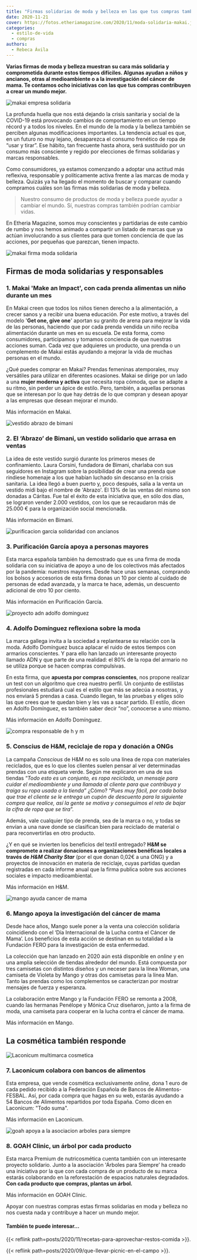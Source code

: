 ```yaml
---
title: "Firmas solidarias de moda y belleza en las que tus compras también suman"
date: 2020-11-21
cover: https://fotos.etheriamagazine.com/2020/11/moda-solidaria-makai.jpg
categories: 
  - estilo-de-vida
  - compras
authors: 
  - Rebeca Ávila
---
```


**Varias firmas de moda y belleza muestran su cara más solidaria y comprometida durante 
estos tiempos difíciles. Algunas ayudan a niños y ancianos, otras al medioambiente o a 
la investigación del cáncer de mama. Te contamos ocho iniciativas con las que tus 
compras contribuyen a crear un mundo mejor.** 

![makai empresa solidaria](https://fotos.etheriamagazine.com/2020/11/moda-solidaria-makai.jpg "© Makai, compras de moda solidarias.")

La profunda huella que nos está dejando la crisis sanitaria y social de la COVID-19 está 
provocando cambios de comportamiento en un tiempo récord y a todos los niveles. En el 
mundo de la moda y la belleza también se perciben algunas modificaciones importantes. La 
tendencia actual es que, en un futuro no muy lejano, desaparezca el consumo frenético de 
ropa de “usar y tirar”. Ese hábito, tan frecuente hasta ahora, será sustituido por un 
consumo más consciente y regido por elecciones de firmas solidarias y marcas 
responsables. 

Como consumidores, ya estamos comenzando a adoptar una actitud más reflexiva, 
responsable y políticamente activa frente a las marcas de moda y belleza. Quizás ya ha 
llegado el momento de buscar y comparar cuando compramos cuáles son las firmas más 
solidarias de moda y belleza. 

> Nuestro consumo de productos de moda y belleza puede ayudar a cambiar el mundo. Sí, 
> nuestras compras también podrían cambiar vidas. 

En Etheria Magazine, somos muy conscientes y partidarias de este cambio de rumbo y nos 
hemos animado a compartir un listado de marcas que ya actúan involucrando a sus clientes 
para que tomen conciencia de que las acciones, por pequeñas que parezcan, tienen 
impacto. 

![makai firma moda solidaria](https://fotos.etheriamagazine.com/2020/11/makai-compras-solidarias.jpg "En © Makai, con cada prenda que compras alimentas un niño durante un mes.")

## Firmas de moda solidarias y responsables

### 1\. Makai 'Make an Impact', con cada prenda alimentas un niño durante un mes

En Makai creen que todos los niños tienen derecho a la alimentación, a crecer sanos y a 
recibir una buena educación. Por este motivo, a través del modelo '**Get one, give 
one**' aportan su granito de arena para mejorar la vida de las personas, haciendo que 
por cada prenda vendida un niño reciba alimentación durante un mes en su escuela. De 
esta forma, como consumidores, participamos y tomamos conciencia de que nuestras 
acciones suman. Cada vez que adquieres un producto, una prenda o un complemento de Makai 
estás ayudando a mejorar la vida de muchas personas en el mundo. 

¿Qué puedes comprar en Makai? Prendas femeninas atemporales, muy versátiles para 
utilizar en diferentes ocasiones. Makai se dirige por un lado a una **mujer moderna y 
activa** que necesita ropa cómoda, que se adapte a su ritmo, sin perder un ápice de 
estilo. Pero, también, a aquellas personas que se interesan por lo que hay detrás de lo 
que compran y desean apoyar a las empresas que desean mejorar el mundo. 

Más información en Makai. 

![vestido abrazo de bimani](https://fotos.etheriamagazine.com/2020/11/vestido-abrazo-bimani.jpg "Vestido 'Abrazo' de © Bimani.")

### 2\. El ‘Abrazo’ de Bimani, un vestido solidario que arrasa en ventas

La idea de este vestido surgió durante los primeros meses de confinamiento. Laura 
Corsini, fundadora de Bimani, charlaba con sus seguidores en Instagram sobre la 
posibilidad de crear una prenda que rindiese homenaje a los que habían luchado sin 
descanso en la crisis sanitaria. La idea llegó a buen puerto y, poco después, salía a la 
venta un vestido midi bajo el nombre de 'Abrazo'. El 13% de las ventas del mismo son 
donadas a Cáritas. Fue tal el éxito de esta iniciativa que, en sólo dos días, se 
lograron vender 2.000 vestidos, con los que se recaudaron más de 25.000 € para la 
organización social mencionada. 

Más información en Bimani. 

![purificacion garcia solidaridad con ancianos](https://fotos.etheriamagazine.com/2020/11/purificacion-garcia-solidaridad-ancianos.jpg "© Purificación García apoya a los mayores.")

### 3\. Purificación García apoya a personas mayores

Esta marca española también ha demostrado que es una firma de moda solidaria con su 
iniciativa de apoyo a uno de los colectivos más afectados por la pandemia: nuestros 
mayores. Desde hace unas semanas, comprando los bolsos y accesorios de esta firma donas 
un 10 por ciento al cuidado de personas de edad avanzada, y la marca te hace, además, un 
descuento adicional de otro 10 por ciento. 

Más información en Purificación García. 

![proyecto adn adolfo dominguez](https://fotos.etheriamagazine.com/2020/11/adolfo-dominguez-adn.jpg "Proyecto ADN de © Adolfo Domínguez.")

### 4\. Adolfo Domínguez reflexiona sobre la moda

La marca gallega invita a la sociedad a replantearse su relación con la moda. Adolfo 
Domínguez busca aplacar el ruido de estos tiempos con armarios conscientes. Y para ello 
han lanzado un interesante proyecto llamado ADN y que parte de una realidad: el 80% de 
la ropa del armario no se utiliza porque se hacen compras compulsivas. 

En esta firma, que **apuesta por compras conscientes**, nos propone realizar un test con 
un algoritmo que crea nuestro perfil. Un conjunto de estilistas profesionales estudiará 
cual es el estilo que más se adecúa a nosotras, y nos enviará 5 prendas a casa. Cuando 
llegan, te las pruebas y eliges sólo las que crees que te quedan bien y les vas a sacar 
partido. El estilo, dicen en Adolfo Domínguez, es también saber decir “no”, conocerse a 
uno mismo. 

Más información en Adolfo Domínguez. 

![compra responsable de h y m](https://fotos.etheriamagazine.com/2020/11/h-y-m-conscious.jpg "Iniciativa Conscious de © H&M.")

### 5\. Conscius de H&M, reciclaje de ropa y donación a ONGs

La campaña _Conscious_ de H&M no es solo una línea de ropa con materiales reciclados, 
que es lo que los clientes suelen pensar al ver determinadas prendas con una etiqueta 
verde. Según me explicaron en una de sus tiendas “_Todo esto es un conjunto, es ropa 
reciclada, un mensaje para cuidar el medioambiente y una llamada al cliente para que 
contribuya y traiga su ropa usada a la tienda”_ ¿Cómo? “_Pues muy fácil, por cada bolsa 
que trae el cliente se le entrega un cupón de descuento para la siguiente compra que 
realice, así la gente se motiva y conseguimos el reto de bajar la cifra de ropa que se 
tira_”. 

Además, vale cualquier tipo de prenda, sea de la marca o no, y todas se envían a una 
nave donde se clasifican bien para reciclado de material o para reconvertirlas en otro 
producto. 

¿Y en qué se invierten los beneficios del textil entregado? **H&M se compromete a 
realizar donaciones a organizaciones benéficas locales a través de _H&M Charity Star_** 
(por el que donan 0,02€ a una ONG) y a proyectos de innovación en materia de reciclaje, 
cuyas partidas quedan registradas en cada informe anual que la firma publica sobre sus 
acciones sociales e impacto medioambiental. 

Más información en H&M. 

![mango ayuda cancer de mama](https://fotos.etheriamagazine.com/2020/11/mango-cancer-mama.jpg "Colección solidaria de © Mango.")

### 6\. Mango apoya la investigación del cáncer de mama

Desde hace años, Mango suele poner a la venta una colección solidaria coincidiendo con 
el ‘Día Internacional de la Lucha contra el Cáncer de Mama’. Los beneficios de esta 
acción se destinan en su totalidad a la Fundación FERO para la investigación de esta 
enfermedad. 

La colección que han lanzado en 2020 aún está disponible en _online_ y en una amplia 
selección de tiendas alrededor del mundo. Está compuesta por tres camisetas con 
distintos diseños y un neceser para la línea Woman, una camiseta de Violeta by Mango y 
otras dos camisetas para la línea Man. Tanto las prendas como los complementos se 
caracterizan por mostrar mensajes de fuerza y esperanza. 

La colaboración entre Mango y la Fundación FERO se remonta a 2008, cuando las hermanas 
Penélope y Mónica Cruz diseñaron, junto a la firma de moda, una camiseta para cooperar 
en la lucha contra el cáncer de mama. 

Más información en Mango. 

## La cosmética también responde

![Laconicum multimarca cosmetica](https://fotos.etheriamagazine.com/2020/11/Tonico-Perricone-skin-shine-Laconicum.jpg "Laconicum también apoya causas solidarias. © Rébeca Ávila")

### 7\. Laconicum colabora con bancos de alimentos

Esta empresa, que vende cosmética exclusivamente _online_, dona 1 euro de cada pedido 
recibido a la Federación Española de Bancos de Alimentos-FESBAL. Así, por cada compra 
que hagas en su web, estarás ayudando a 54 Bancos de Alimentos repartidos por toda 
España. Como dicen en Laconicum: "Todo suma". 

Más información en Laconicum. 

![goah apoya a la asociacion arboles para siempre](https://fotos.etheriamagazine.com/2020/11/goah-arboles-para-siempre.jpg "© 'Árboles para siempre' es la organización que GOAH Clinic apoya.")

### 8\. GOAH Clinic, un árbol por cada producto

Esta marca Premium de nutricosmética cuenta también con un interesante proyecto 
solidario. Junto a la asociación 'Árboles para Siempre’ ha creado una iniciativa por la 
que con cada compra de un producto de su marca estarás colaborando en la reforestación 
de espacios naturales degradados. **Con cada producto que compras, plantas un árbol.** 

Más información en GOAH Clinic. 

Apoyar con nuestras compras estas firmas solidarias en moda y belleza no nos cuesta nada 
y contribuye a hacer un mundo mejor. 

#### También te puede interesar...

{{< reflink path=posts/2020/11/recetas-para-aprovechar-restos-comida >}}. 

{{< reflink path=posts/2020/09/que-llevar-picnic-en-el-campo >}}.
